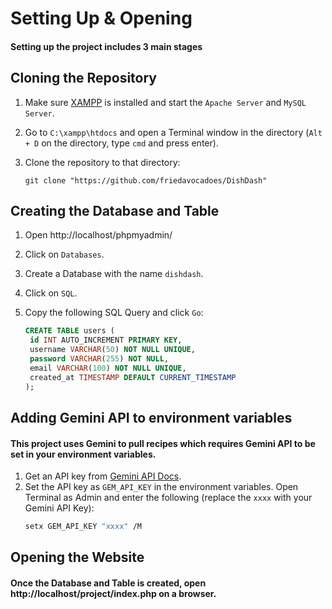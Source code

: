 # Setting Up & Opening
#### Setting up the project includes 3 main stages

## Cloning the Repository
1. Make sure [XAMPP](https://www.apachefriends.org/) is installed and start the `Apache Server` and `MySQL Server`.
2. Go to `C:\xampp\htdocs` and open a Terminal window in the directory (`Alt + D` on the directory, type `cmd` and press enter).
3. Clone the repository to that directory:
   
   ```git
   git clone "https://github.com/friedavocadoes/DishDash"
   ```

## Creating the Database and Table
1. Open http://localhost/phpmyadmin/
2. Click on `Databases`.
3. Create a Database with the name `dishdash`.
4. Click on `SQL`.
5. Copy the following SQL Query and click `Go`:
   
   ```sql
   CREATE TABLE users (
    id INT AUTO_INCREMENT PRIMARY KEY,
    username VARCHAR(50) NOT NULL UNIQUE,
    password VARCHAR(255) NOT NULL,
    email VARCHAR(100) NOT NULL UNIQUE,
    created_at TIMESTAMP DEFAULT CURRENT_TIMESTAMP
   );
   ```

## Adding Gemini API to environment variables
####  This project uses Gemini to pull recipes which requires Gemini API to be set in your environment variables.
1. Get an API key from [Gemini API Docs](https://aistudio.google.com/app/apikey).
2. Set the API key as `GEM_API_KEY` in the environment variables.
   Open Terminal as Admin and enter the following (replace the `xxxx` with your Gemini API Key):
   ```bash
   setx GEM_API_KEY "xxxx" /M
   ```
   
## Opening the Website
#### Once the Database and Table is created, open http://localhost/project/index.php on a browser.
